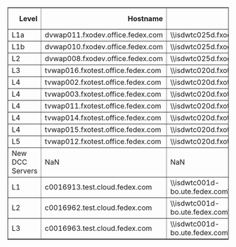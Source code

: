 <table border="1" class="dataframe">
  <thead>
    <tr style="text-align: right;">
      <th>Level</th>
      <th>Hostname</th>
      <th>Logfile</th>
      <th>Time Zone</th>
    </tr>
  </thead>
  <tbody>
    <tr>
      <td>L1a</td>
      <td>dvwap011.fxodev.office.fedex.com</td>
      <td>\\isdwtc025d.fxodev.office.fedex.com\ecomm_L1b...</td>
      <td>UTC</td>
    </tr>
    <tr>
      <td>L1b</td>
      <td>dvwap010.fxodev.office.fedex.com</td>
      <td>\\isdwtc025d.fxodev.office.fedex.com\ecomm_L1b...</td>
      <td>UTC</td>
    </tr>
    <tr>
      <td>L2</td>
      <td>dvwap008.fxodev.office.fedex.com</td>
      <td>\\isdwtc025d.fxodev.office.fedex.com\ecomm_L2\...</td>
      <td>UTC</td>
    </tr>
    <tr>
      <td>L3</td>
      <td>tvwap016.fxotest.office.fedex.com</td>
      <td>\\isdwtc020d.fxotest.office.fedex.com\ecomm-L3...</td>
      <td>UTC</td>
    </tr>
    <tr>
      <td>L4</td>
      <td>tvwap002.fxotest.office.fedex.com</td>
      <td>\\isdwtc020d.fxotest.office.fedex.com\ecomm-L4...</td>
      <td>UTC</td>
    </tr>
    <tr>
      <td>L4</td>
      <td>tvwap003.fxotest.office.fedex.com</td>
      <td>\\isdwtc020d.fxotest.office.fedex.com\ecomm-L4...</td>
      <td>UTC</td>
    </tr>
    <tr>
      <td>L4</td>
      <td>tvwap011.fxotest.office.fedex.com</td>
      <td>\\isdwtc020d.fxotest.office.fedex.com\ecomm-L4...</td>
      <td>UTC</td>
    </tr>
    <tr>
      <td>L4</td>
      <td>tvwap014.fxotest.office.fedex.com</td>
      <td>\\isdwtc020d.fxotest.office.fedex.com\ecomm-L4...</td>
      <td>UTC</td>
    </tr>
    <tr>
      <td>L4</td>
      <td>tvwap015.fxotest.office.fedex.com</td>
      <td>\\isdwtc020d.fxotest.office.fedex.com\ecomm-L4...</td>
      <td>UTC</td>
    </tr>
    <tr>
      <td>L5</td>
      <td>tvwap012.fxotest.office.fedex.com</td>
      <td>\\isdwtc020d.fxotest.office.fedex.com\ecomm-L5...</td>
      <td>UTC</td>
    </tr>
    <tr>
      <td>New DCC Servers</td>
      <td>NaN</td>
      <td>NaN</td>
      <td>NaN</td>
    </tr>
    <tr>
      <td>L1</td>
      <td>c0016913.test.cloud.fedex.com</td>
      <td>\\isdwtc001d-bo.ute.fedex.com\EAImulti_commonL...</td>
      <td>UTC</td>
    </tr>
    <tr>
      <td>L2</td>
      <td>c0016962.test.cloud.fedex.com</td>
      <td>\\isdwtc001d-bo.ute.fedex.com\EAImulti_commonL...</td>
      <td>UTC</td>
    </tr>
    <tr>
      <td>L3</td>
      <td>c0016963.test.cloud.fedex.com</td>
      <td>\\isdwtc001d-bo.ute.fedex.com\EAImulti_commonL...</td>
      <td>UTC</td>
    </tr>
  </tbody>
</table>